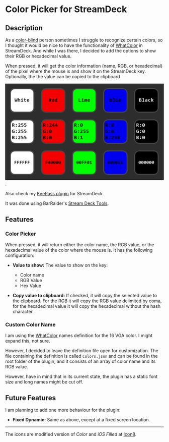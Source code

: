 # Color Picker for StreamDeck

## Description

As a [color-blind](https://en.wikipedia.org/wiki/Color_blindness) person sometimes I struggle to recognize certain colors, so I thought it would be nice to have the functionality of [WhatColor](http://www.hikarun.com/e/) in StreamDeck. And while I was there, I decided to add the options to show their RGB or hexadecimal value.

When pressed, it will get the color information (name, RGB, or hexadecimal) of the pixel where the mouse is and show it on the StreamDeck key. Optionally, the the value can be copied to the clipboard

![color-picker](images/color-picker.png).

Also check my [KeePass plugin](https://github.com/VictorGrycuk/StreamDeck-KeePass) for StreamDeck.

It was done using BarRaider's [Stream Deck Tools](https://github.com/BarRaider/streamdeck-tools).

## Features

### Color Picker

When pressed, it will return either the color name, the RGB value, or the hexadecimal value of the color where the mouse is. It has the following configuration:

-   **Value to show:** The value to show on the key:
    -   Color name
    -   RGB Value
    -   Hex Value

-   **Copy value to clipboard:** If checked, it will copy the selected value to the clipboard. For the RGB it will copy the RGB value delimited by coma, for the hexadecimal value it will copy the hexadecimal without the hash character.

### Custom Color Name

I am using the [WhatColor](http://www.hikarun.com/e/) names definition for the 16 VGA color. I might expand this, not sure.

However, I decided to leave the definition file open for customization. The file containing the definition is called `Colors.json` and can be found in the root folder of the plugin, and it consists of an array of color name and its RGB value.

However, have in mind that in its current state, the plugin has a static font size and long names might be cut off.

## Future Features

I am planning to add one more behaviour for the plugin:

-   **Fixed Dynamic:** Same as above, except at a fixed screen location.

* * *

The icons are modified version of _Color_ and _iOS Filled_ at [Icon8](https://icons8.com).
